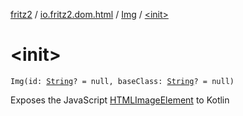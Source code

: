 [fritz2](../../index.md) / [io.fritz2.dom.html](../index.md) / [Img](index.md) / [&lt;init&gt;](./-init-.md)

# &lt;init&gt;

`Img(id: `[`String`](https://kotlinlang.org/api/latest/jvm/stdlib/kotlin/-string/index.html)`? = null, baseClass: `[`String`](https://kotlinlang.org/api/latest/jvm/stdlib/kotlin/-string/index.html)`? = null)`

Exposes the JavaScript [HTMLImageElement](https://developer.mozilla.org/en/docs/Web/API/HTMLImageElement) to Kotlin

